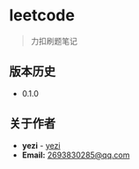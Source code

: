 # leetcode


> 力扣刷题笔记



## 版本历史

- 0.1.0

## 关于作者

- **yezi**  - [yezi](http://www.yezi.icu/)
- **Email:** 2693830285@qq.com